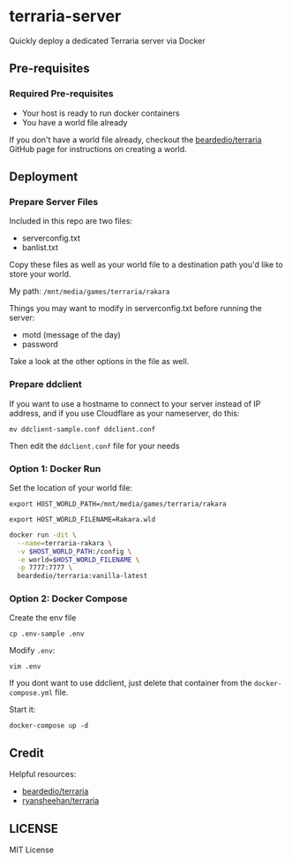 # terraria-server

Quickly deploy a dedicated Terraria server via Docker

## Pre-requisites

### Required Pre-requisites

- Your host is ready to run docker containers
- You have a world file already

If you don't have a world file already, checkout the [beardedio/terraria](https://github.com/beardedio/terraria) GitHub page for instructions on creating a world.

## Deployment

### Prepare Server Files

Included in this repo are two files:

- serverconfig.txt
- banlist.txt

Copy these files as well as your world file to a destination path you'd like to store your world.

My path: `/mnt/media/games/terraria/rakara`

Things you may want to modify in serverconfig.txt before running the server:

- motd (message of the day)
- password

Take a look at the other options in the file as well.

### Prepare ddclient

If you want to use a hostname to connect to your server instead of IP address, and if you use Cloudflare as your nameserver, do this:

`mv ddclient-sample.conf ddclient.conf`

Then edit the `ddclient.conf` file for your needs

### Option 1: Docker Run

Set the location of your world file:

`export HOST_WORLD_PATH=/mnt/media/games/terraria/rakara`

`export HOST_WORLD_FILENAME=Rakara.wld`

```sh
docker run -dit \
  --name=terraria-rakara \
  -v $HOST_WORLD_PATH:/config \
  -e world=$HOST_WORLD_FILENAME \
  -p 7777:7777 \
  beardedio/terraria:vanilla-latest
```

### Option 2: Docker Compose

Create the env file

`cp .env-sample .env`

Modify `.env`:

`vim .env`

If you dont want to use ddclient, just delete that container from the `docker-compose.yml` file.

Start it:

`docker-compose up -d`

## Credit

Helpful resources:

- [beardedio/terraria](https://hub.docker.com/r/beardedio/terraria/)
- [ryansheehan/terraria](https://github.com/ryansheehan/terraria)

## LICENSE

MIT License
